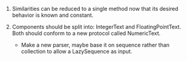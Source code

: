 
1. Similarities can be reduced to a single method now that its desired behavior is known and constant.

2. Components should be split into: IntegerText and FloatingPointText. Both should conform to a new protocol called NumericText.
    - Make a new parser, maybe base it on sequence rather than collection to allow a LazySequence as input.
